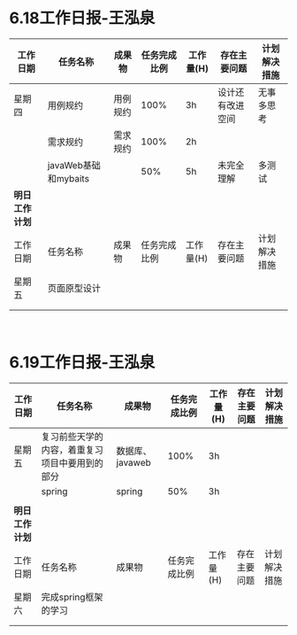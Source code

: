 # 6.18工作日报-王泓泉
| 工作日期         | 任务名称   | 成果物   | 任务完成比例 | 工作量(H) | 存在主要问题       | 计划解决措施     |
| ---------------- | ---------- | -------- | ------------ | --------- | ------------------ | ---------------- |
| 星期四           | 用例规约   | 用例规约 | 100%          | 3h       | 设计还有改进空间 | 无事多思考 |
|                  |  需求规约  |  需求规约| 100%          | 2h       |    |          |
|                  | javaWeb基础和mybaits    |          | 50%          | 5h        | 未完全理解       | 多测试   |
| **明日工作计划** |            |          |              |           |                    |                  |
| 工作日期         | 任务名称   | 成果物   | 任务完成比例 | 工作量(H) | 存在主要问题       | 计划解决措施     |
| 星期五           | 页面原型设计   |          |              |           |                    |                  |
|                  |            |          |              |           |                    |                  |
|                  |            |          |              |           |                    |                  |

​							

# 6.19工作日报-王泓泉

| 工作日期         | 任务名称                                       | 成果物          | 任务完成比例 | 工作量(H) | 存在主要问题 | 计划解决措施 |
| ---------------- | ---------------------------------------------- | --------------- | ------------ | --------- | ------------ | ------------ |
| 星期五           | 复习前些天学的内容，着重复习项目中要用到的部分 | 数据库、javaweb | 100%         | 3h        |              |              |
|                  | spring                                         | spring          | 50%          | 3h        |              |              |
|                  |                                                |                 |              |           |              |              |
| **明日工作计划** |                                                |                 |              |           |              |              |
| 工作日期         | 任务名称                                       | 成果物          | 任务完成比例 | 工作量(H) | 存在主要问题 | 计划解决措施 |
| 星期六           | 完成spring框架的学习                           |                 |              |           |              |              |
|                  |                                                |                 |              |           |              |              |
|                  |                                                |                 |              |           |              |              |

​							

